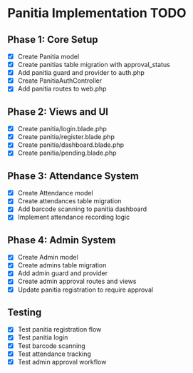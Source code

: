 # Panitia Implementation TODO

## Phase 1: Core Setup
- [x] Create Panitia model
- [x] Create panitias table migration with approval_status
- [x] Add panitia guard and provider to auth.php
- [x] Create PanitiaAuthController
- [x] Add panitia routes to web.php

## Phase 2: Views and UI
- [x] Create panitia/login.blade.php
- [x] Create panitia/register.blade.php
- [x] Create panitia/dashboard.blade.php
- [x] Create panitia/pending.blade.php

## Phase 3: Attendance System
- [x] Create Attendance model
- [x] Create attendances table migration
- [x] Add barcode scanning to panitia dashboard
- [x] Implement attendance recording logic

## Phase 4: Admin System
- [x] Create Admin model
- [x] Create admins table migration
- [x] Add admin guard and provider
- [x] Create admin approval routes and views
- [x] Update panitia registration to require approval

## Testing
- [x] Test panitia registration flow
- [x] Test panitia login
- [x] Test barcode scanning
- [x] Test attendance tracking
- [x] Test admin approval workflow
